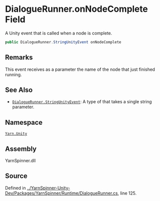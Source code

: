 <!-- This file was generated by a tool. Do not edit this file by hand. -->

# DialogueRunner.onNodeComplete Field

A Unity event that is called when a node is complete.


```csharp
public DialogueRunner.StringUnityEvent onNodeComplete
```
## Remarks

This event receives as a parameter the name of the node that
just finished running.




## See Also
* [`DialogueRunner.StringUnityEvent`](/api/csharp/yarn.unity/dialoguerunner.stringunityevent.md): 
A type of <see cref="!:UnityEvent"></see> that takes a single string
parameter. 

## Namespace
[`Yarn.Unity`](/api/csharp/yarn.unity/README.md)

## Assembly
YarnSpinner.dll

## Source
Defined in [../YarnSpinner-Unity-Dev/Packages/YarnSpinner/Runtime/DialogueRunner.cs](https://github.com/YarnSpinnerTool/YarnSpinner-Unity//blob/develop/Runtime/DialogueRunner.cs#L125), line 125.
